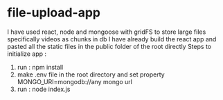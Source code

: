 # file-upload-app

I have used react, node and mongoose with gridFS to store large files specifically videos as chunks in db
I have already build the react app and pasted all the static files in the public folder of the root directly
Steps to initialize app :

1. run : npm install
2. make .env file in the root directory and set property MONGO_URI=mongodb://any mongo url
3. run : node index.js
